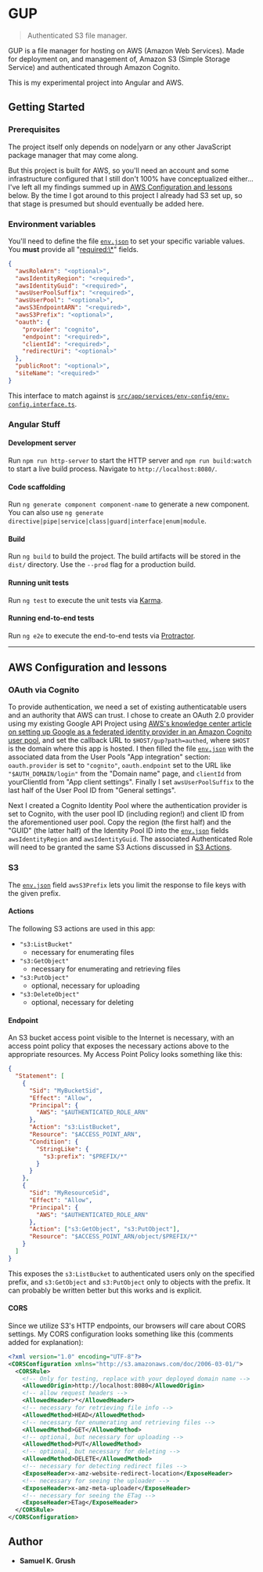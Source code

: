 # GUP

> Authenticated S3 file manager.

GUP is a file manager for hosting on AWS (Amazon Web Services).
Made for deployment on, and management of, Amazon S3 (Simple Storage Service)
and authenticated through Amazon Cognito.

This is my experimental project into Angular and AWS.

## Getting Started

### Prerequisites

The project itself only depends on node|yarn or any other JavaScript package
manager that may come along.

But this project is built for AWS, so you'll need
an account and some infrastructure configured that I still don't 100%
have conceptualized either... I've left all my findings summed up in
[AWS Configuration and lessons](#aws-configuration-and-lessons) below.
By the time I got around to this project I already had S3 set up, so that
stage is presumed but should eventually be added here.

### Environment variables

You'll need to define the file [`env.json`](env.json) to set your specific variable values.
You **must** provide all "<required:\*>" fields.

```json
{
  "awsRoleArn": "<optional>",
  "awsIdentityRegion": "<required>",
  "awsIdentityGuid": "<required>",
  "awsUserPoolSuffix": "<required>",
  "awsUserPool": "<optional>",
  "awsS3EndpointARN": "<required>",
  "awsS3Prefix": "<optional>",
  "oauth": {
    "provider": "cognito",
    "endpoint": "<required>",
    "clientId": "<required>",
    "redirectUri": "<optional>"
  },
  "publicRoot": "<optional>",
  "siteName": "<required>"
}
```

This interface to match against is [`src/app/services/env-config/env-config.interface.ts`](src/app/services/env-config/env-config.interface.ts).

### Angular Stuff

#### Development server

Run `npm run http-server` to start the HTTP server and `npm run build:watch` to start a live build process. Navigate to `http://localhost:8080/`.

#### Code scaffolding

Run `ng generate component component-name` to generate a new component. You can also use `ng generate directive|pipe|service|class|guard|interface|enum|module`.

#### Build

Run `ng build` to build the project. The build artifacts will be stored in the `dist/` directory. Use the `--prod` flag for a production build.

#### Running unit tests

Run `ng test` to execute the unit tests via [Karma](https://karma-runner.github.io).

#### Running end-to-end tests

Run `ng e2e` to execute the end-to-end tests via [Protractor](http://www.protractortest.org/).

---

## AWS Configuration and lessons

### OAuth via Cognito

To provide authentication, we need a set of existing authenticatable users and
an authority that AWS can trust.
I chose to create an OAuth 2.0 provider using my existing Google API Project
using [AWS's knowledge center article on setting up Google as a federated
identity provider in an Amazon Cognito user pool](https://aws.amazon.com/premiumsupport/knowledge-center/cognito-google-social-identity-provider/),
and set the callback URL to `$HOST/gup?path=authed`, where `$HOST` is the domain where this app is hosted.
I then filled the file [`env.json`](./env.json) with the associated data from the User Pools "App integration" section: `oauth.provider` is set to `"cognito"`, `oauth.endpoint` set to the URL like `"$AUTH_DOMAIN/login"` from the "Domain name" page, and `clientId` from yourClientId from "App client settings".
Finally I set `awsUserPoolSuffix` to the last half of the User Pool ID from "General settings".

Next I created a Cognito Identity Pool where the authentication provider is set to Cognito, with the user pool ID (including region!) and client ID from the aforementioned user pool.
Copy the region (the first half) and the "GUID" (the latter half) of the Identity Pool ID into the [`env.json`](./env.json) fields `awsIdentityRegion` and `awsIdentityGuid`.
The associated Authenticated Role will need to be granted the same S3 Actions
discussed in [S3 Actions](#Actions).

### S3

The [`env.json`](./env.json) field `awsS3Prefix` lets you limit the response to file keys with the given prefix.

#### Actions

The following S3 actions are used in this app:

- `"s3:ListBucket"`
  - necessary for enumerating files
- `"s3:GetObject"`
  - necessary for enumerating and retrieving files
- `"s3:PutObject"`
  - optional, necessary for uploading
- `"s3:DeleteObject"`
  - optional, necessary for deleting

#### Endpoint

An S3 bucket access point visible to the Internet is necessary,
with an access point policy that exposes the necessary actions above
to the appropriate resources. My Access Point Policy looks something like this:

```json
{
  "Statement": [
    {
      "Sid": "MyBucketSid",
      "Effect": "Allow",
      "Principal": {
        "AWS": "$AUTHENTICATED_ROLE_ARN"
      },
      "Action": "s3:ListBucket",
      "Resource": "$ACCESS_POINT_ARN",
      "Condition": {
        "StringLike": {
          "s3:prefix": "$PREFIX/*"
        }
      }
    },
    {
      "Sid": "MyResourceSid",
      "Effect": "Allow",
      "Principal": {
        "AWS": "$AUTHENTICATED_ROLE_ARN"
      },
      "Action": ["s3:GetObject", "s3:PutObject"],
      "Resource": "$ACCESS_POINT_ARN/object/$PREFIX/*"
    }
  ]
}
```

This exposes the `s3:ListBucket` to authenticated users only on the specified prefix, and `s3:GetObject` and `s3:PutObject` only to objects with the prefix.
It can probably be written better but this works and is explicit.

#### CORS

Since we utilize S3's HTTP endpoints, our browsers _will_ care about CORS settings. My CORS configuration looks something like this (comments added for explanation):

```xml
<?xml version="1.0" encoding="UTF-8"?>
<CORSConfiguration xmlns="http://s3.amazonaws.com/doc/2006-03-01/">
  <CORSRule>
    <!-- Only for testing, replace with your deployed domain name -->
    <AllowedOrigin>http://localhost:8080</AllowedOrigin>
    <!-- allow request headers -->
    <AllowedHeader>*</AllowedHeader>
    <!-- necessary for retrieving file info -->
    <AllowedMethod>HEAD</AllowedMethod>
    <!-- necessary for enumerating and retrieving files -->
    <AllowedMethod>GET</AllowedMethod>
    <!-- optional, but necessary for uploading -->
    <AllowedMethod>PUT</AllowedMethod>
    <!-- optional, but necessary for deleting -->
    <AllowedMethod>DELETE</AllowedMethod>
    <!-- necessary for detecting redirect files -->
    <ExposeHeader>x-amz-website-redirect-location</ExposeHeader>
    <!-- necessary for seeing the uploader -->
    <ExposeHeader>x-amz-meta-uploader</ExposeHeader>
    <!-- necessary for seeing the ETag -->
    <ExposeHeader>ETag</ExposeHeader>
  </CORSRule>
</CORSConfiguration>
```

## Author

- **Samuel K. Grush**
